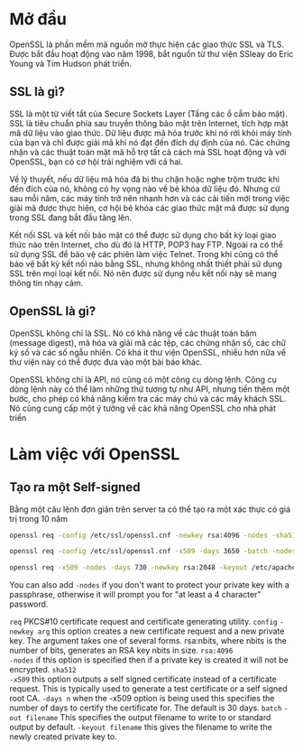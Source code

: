 ﻿# Mở đầu

OpenSSL là phần mềm mã nguồn mở thực hiện các giao thức SSL và TLS. Được bắt đầu hoạt động vào năm 1998, bắt nguồn từ thư viện SSleay 
do Eric Young và Tim Hudson phát triển.

## SSL là gì?

SSL là một từ viết tắt của Secure Sockets Layer (Tầng các ổ cắm bảo mật). SSL là tiêu chuẩn phía sau truyền thông bảo mật trên Internet, 
tích hợp mật mã dữ liệu vào giao thức. Dữ liệu được mã hóa trước khi nó rời khỏi máy tính của bạn và chỉ được giải mã khi nó đạt đến đích dự định của nó. 
Các chứng nhận và các thuật toán mật mã hỗ trợ tất cả cách mà SSL hoạt động và với OpenSSL, bạn có cơ hội trải nghiệm với cả hai.

Về lý thuyết, nếu dữ liệu mã hóa đã bị thu chặn hoặc nghe trộm trước khi đến đích của nó, không có hy vọng nào về bẻ khóa dữ liệu đó. 
Nhưng cứ sau mỗi năm, các máy tính trở nên nhanh hơn và các cải tiến mới trong việc giải mã được thực hiện, cơ hội bẻ khóa các giao thức mật mã được 
sử dụng trong SSL đang bắt đầu tăng lên.

Kết nối SSL và kết nối bảo mật có thể được sử dụng cho bất kỳ loại giao thức nào trên Internet, cho dù đó là HTTP, POP3 hay FTP. 
Ngoài ra có thể sử dụng SSL để bảo vệ các phiên làm việc Telnet. Trong khi cũng có thể bảo vệ bất kỳ kết nối nào bằng SSL, 
nhưng không nhất thiết phải sử dụng SSL trên mọi loại kết nối. Nó nên được sử dụng nếu kết nối này sẽ mang thông tin nhạy cảm.

## OpenSSL là gì?

OpenSSL không chỉ là SSL. Nó có khả năng về các thuật toán băm (message digest), mã hóa và giải mã các tệp, các chứng nhận số, 
các chữ ký số và các số ngẫu nhiên. Có khá ít thư viện OpenSSL, nhiều hơn nữa về thư viện này có thể được đưa vào một bài báo khác.

OpenSSL không chỉ là API, nó cũng có một công cụ dòng lệnh. Công cụ dòng lệnh này có thể làm những thứ tương tự như API, nhưng tiến 
thêm một bước, cho phép có khả năng kiểm tra các máy chủ và các máy khách SSL. Nó cũng cung cấp một ý tưởng về các khả năng OpenSSL cho nhà phát triển

# Làm việc với OpenSSL

## Tạo ra một Self-signed

Bằng một câu lệnh đơn giản trên server ta có thể tạo ra một xác thực có giá trị trong 10 năm
```sh
openssl req -config /etc/ssl/openssl.cnf -newkey rsa:4096 -nodes -sha512 -x509 -days 3650 -batch -out /tmp/cacert.pem -keyout /tmp/key.pem

openssl req -config /etc/ssl/openssl.cnf -x509 -days 3650 -batch -nodes -newkey rsa:2048 -keyout private/logstash-forwarder.key -out certs/logstash-forwarder.crt

openssl req -x509 -nodes -days 730 -newkey rsa:2048 -keyout /etc/apache2/ssl/glance.key -out /etc/apache2/ssl/glance.crt
```

You can also add `-nodes` if you don't want to protect your private key with a passphrase, otherwise it will prompt you for "at least a 4 character" password.

`req`	PKCS#10 certificate request and certificate generating utility.
`config`
`-newkey arg`	this option creates a new certificate request and a new private key. The argument takes one of several forms. rsa:nbits, where nbits is the number of bits, generates an RSA key nbits in size.
`rsa:4096`	
`-nodes`	if this option is specified then if a private key is created it will not be encrypted.
`sha512`	
`-x509`	this option outputs a self signed certificate instead of a certificate request. This is typically used to generate a test certificate or a self signed root CA.
`-days n`	when the -x509 option is being used this specifies the number of days to certify the certificate for. The default is 30 days.
`batch`
`-out filename`	This specifies the output filename to write to or standard output by default.
`-keyout filename`	this gives the filename to write the newly created private key to.



